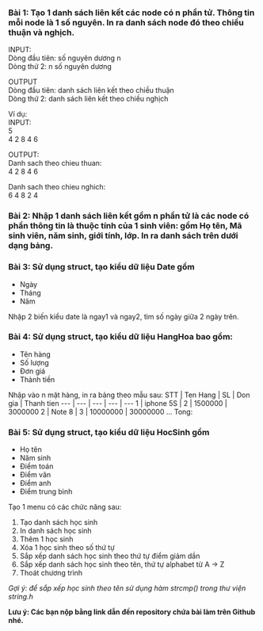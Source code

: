 ### Bài 1: Tạo 1 danh sách liên kết các node có n phần tử. Thông tin mỗi node là 1 số nguyên. In ra danh sách node đó theo chiều thuận và nghịch.
INPUT:\
Dòng đầu tiên: số nguyên dương n\
Dòng thứ 2: n số nguyên dương

OUTPUT\
Dòng đầu tiên: danh sách liên kết theo chiều thuận\
Dòng thứ 2: danh sách liên kết theo chiều nghịch

Ví dụ:\
INPUT:\
5\
4 2 8 4 6

OUTPUT:\
Danh sach theo chieu thuan:\
4 2 8 4 6

Danh sach theo chieu nghich:\
6 4 8 2 4

### Bài 2: Nhập 1 danh sách liên kết gồm n phần tử là các node có phần thông tin là thuộc tính của 1 sinh viên: gồm Họ tên, Mã sinh viên, năm sinh, giới tính, lớp. In ra danh sách trên dưới dạng bảng.

### Bài 3: Sử dụng struct, tạo kiểu dữ liệu Date gồm
- Ngày
- Tháng
- Năm

Nhập 2 biến kiểu date là ngay1 và ngay2, tìm số ngày giữa 2 ngày trên.

### Bài 4: Sử dụng struct, tạo kiểu dữ liệu HangHoa bao gồm:
- Tên hàng
- Số lượng
- Đơn giá
- Thành tiền

Nhập vào n mặt hàng, in ra bảng theo mẫu sau:
STT  | Ten Hang | SL | Don gia | Thanh tien
--- | --- | --- | --- | ---
1 | iphone 5S | 2 | 1500000 | 3000000
2 | Note 8 | 3 | 10000000 | 30000000
...
Tong: 

### Bài 5: Sử dụng struct, tạo kiểu dữ liệu HocSinh gồm
- Họ tên
- Năm sinh
- Điểm toán
- Điểm văn
- Điểm anh
- Điểm trung bình

Tạo 1 menu có các chức năng sau:
1. Tạo danh sách học sinh
2. In danh sách học sinh
3. Thêm 1 học sinh
4. Xóa 1 học sinh theo số thứ tự
5. Sắp xếp danh sách học sinh theo thứ tự điểm giảm dần
6. Sắp xếp danh sách học sinh theo tên, thứ tự alphabet từ A -> Z
0. Thoát chương trình

*Gợi ý: để sắp xếp học sinh theo tên sử dụng hàm strcmp() trong thư viện string.h*

**Lưu ý: Các bạn nộp bằng link dẫn đến repository chứa bài làm trên Github nhé.**
